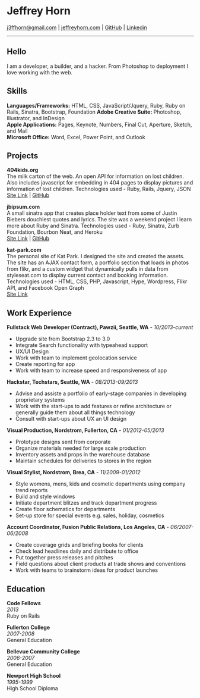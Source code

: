 # Jeffrey Horn #
j3ffhorn@gmail.com | [jeffreyhorn.com](http://jeffreyhorn.com "My website") | [GitHub](https://github.com/theverything/) | [Linkedin](http://www.linkedin.com/in/jeffreyhorndev)

***

## Hello ##

I am a developer, a builder, and a hacker. From Photoshop to deployment I love working with the web.

## Skills ##

**Languages/Frameworks:** HTML, CSS, JavaScript/Jquery, Ruby, Ruby on Rails, Sinatra, Bootstrap, Foundation
**Adobe Creative Suite:** Photoshop, Illustrator, and InDesign  
**Apple Applications:** Pages, Keynote, Numbers, Final Cut, Aperture, Sketch, and Mail  
**Microsoft Office:** Word, Excel, Power Point, and Outlook  

## Projects ##

**404kids.org**  
The milk carton of the web. An open API for information on lost children. Also includes javascript for embedding in 404 pages to display pictures and information of lost children. Technologies used - Ruby, Rails, Jquery, JSON  
[Site Link](http://404kids.org) | [GitHub](https://github.com/theverything/four04kids)

**jbipsum.com**  
A small sinatra app that creates place holder text from some of Justin Biebers douchiest quotes and lyrics. The site was a weekend project I learn more about Ruby and Sinatra. Technologies used - Ruby, Sinatra, Zurb Foundation, Bourbon Neat, and Heroku  
[Site Link](http://jbipsum.com) | [GitHub](http://github.com/theverything/jbipsum)

**kat-park.com**  
The personal site of Kat Park. I designed the site and created the assets. The site has an AJAX contact form, a portfolio section that loads in photos from flikr, and a custom widget that dynamically pulls in data from styleseat.com to display current contact and booking information. Technologies used - HTML, CSS, PHP, Javascript, Hype, Wordpress,  Flikr API, and Facebook Open Graph  
[Site Link](http://www.kat-park.com)

## Work Experience ##

**Fullstack Web Developer (Contract), Pawzii, Seattle, WA** - *10/2013-current*

- Upgrade site from Bootstrap 2.3 to 3.0
- Integrate Search functionality with typeahead support
- UX/UI Design
- Work with team to implement geolocation service
- Create reporting for app
- Work with team to increase speed and responsiveness of app

**Hackstar, Techstars, Seattle, WA** - *08/2013-09/2013*

- Advise and assiste a portfolio of early-stage companies in developing proprietary systems
- Work with the start-ups to add features or refine architecture or generally guide them about all things technology
- Consult with start-ups about UX an UI design

**Visual Production, Nordstrom, Fullerton, CA** - *01/2012-05/2013*

- Prototype designs sent from corporate
- Organize materials needed for large scale production
- Inventory assets and props in the warehouse database
- Maintain schedules for deliveries to stores in the region

**Visual Stylist, Nordstrom, Brea, CA** - *11/2009-01/2012*

- Style womens, mens, kids and cosmetic departments using company trend reports
- Build and style windows
- Initiate department blitzes and track department progress
- Create floor schematics for departments
- Set-up store for special events e.g. sales, holiday, cosmetics

**Account Coordinator, Fusion Public Relations, Los Angeles, CA** - *06/2007-06/2008*

- Create coverage grids and briefing books for clients
- Check lead headlines daily and distribute to office
- Put together press releases and pitches
- Field questions about client products at trade shows and conventions
- Work with teams to brainstorm ideas for product launches

## Education ##

**Code Fellows**  
*2013*  
Ruby on Rails  

**Fullerton College**  
*2007-2008*  
General Education  

**Bellevue Community College**  
*2006-2007*  
General Education  

**Newport High School**  
*1995-1999*  
High School Diploma
